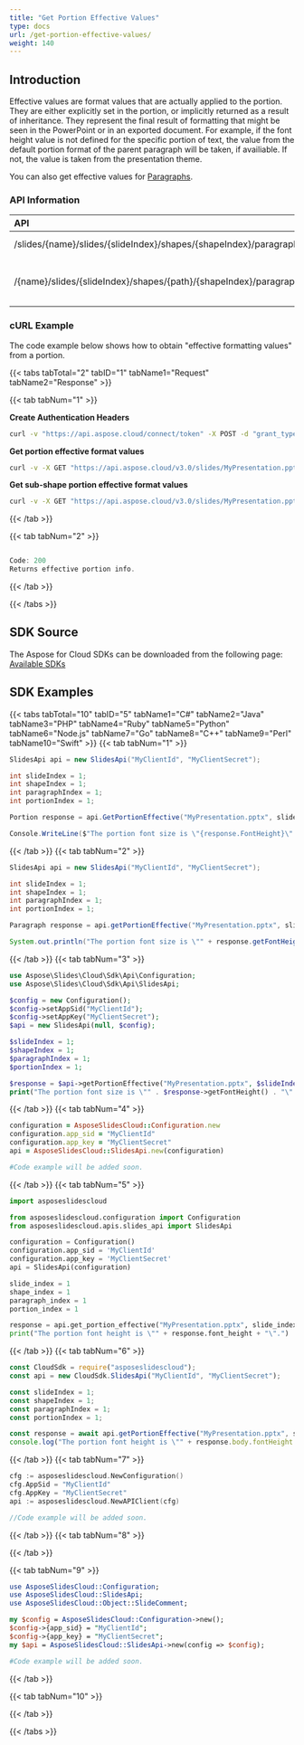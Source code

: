 ```yaml
---
title: "Get Portion Effective Values"
type: docs
url: /get-portion-effective-values/
weight: 140
---
```

## **Introduction**

Effective values are format values that are actually applied to the portion. They are either explicitly set in the portion, or implicitly returned as a result of inheritance. They represent the final result of formatting that might be seen in the PowerPoint or in an exported document. For example, if the font height value is not defined for the specific portion of text, the value from the default portion format of the parent paragraph will be taken, if availiable. If not, the value is taken from the presentation theme.

You can also get effective values for [Paragraphs](/slides/get-paragraph-effective-values/).

### **API Information**
|**API**|**Type**|**Description**|**Resource**|
| :- | :- | :- | :- |
/slides/{name}/slides/{slideIndex}/shapes/{shapeIndex}/paragraphs/{paragraphIndex}/portions/{portionIndex}/effective|GET|Get portion effective|[GetPortionEffective]()|
/{name}/slides/{slideIndex}/shapes/{path}/{shapeIndex}/paragraphs/{paragraphIndex}/portions/{portionIndex}/effective|GET|Get sub-shape portion effective|[GetSubshapePortionEffective]()|
### **cURL Example**

The code example below shows how to obtain "effective formatting values" from a portion.

{{< tabs tabTotal="2" tabID="1" tabName1="Request" tabName2="Response" >}}

{{< tab tabNum="1" >}}

**Create Authentication Headers**
```sh
curl -v "https://api.aspose.cloud/connect/token" -X POST -d "grant_type=client_credentials&client_id=XXXX&client_secret=XXXX-XX" -H "Content-Type: application/x-www-form-urlencoded" -H "Accept: application/json"
```

**Get portion effective format values**
```sh
curl -v -X GET "https://api.aspose.cloud/v3.0/slides/MyPresentation.pptx/slides/1/shapes/1/paragraphs/1/portions/1/effective" -H "Content-Type: text/json" -H "Authorization: Bearer [Access Token]"
```

**Get sub-shape portion effective format values**
```sh
curl -v -X GET "https://api.aspose.cloud/v3.0/slides/MyPresentation.pptx/slides/1/shapes/1/shapes/2/paragraphs/1/portions/1/effective" -H "Content-Type: text/json" -H "Authorization: Bearer [Access Token]"
```

{{< /tab >}}

{{< tab tabNum="2" >}}

```java

Code: 200
Returns effective portion info.

```

{{< /tab >}}

{{< /tabs >}}
## **SDK Source**
The Aspose for Cloud SDKs can be downloaded from the following page: [Available SDKs](/slides/available-sdks/)
## **SDK Examples**
{{< tabs tabTotal="10" tabID="5" tabName1="C#" tabName2="Java" tabName3="PHP" tabName4="Ruby" tabName5="Python" tabName6="Node.js" tabName7="Go" tabName8="C++" tabName9="Perl" tabName10="Swift" >}}
{{< tab tabNum="1" >}}

```csharp
SlidesApi api = new SlidesApi("MyClientId", "MyClientSecret");

int slideIndex = 1;
int shapeIndex = 1;
int paragraphIndex = 1;
int portionIndex = 1;

Portion response = api.GetPortionEffective("MyPresentation.pptx", slideIndex, shapeIndex, paragraphIndex, portionIndex);

Console.WriteLine($"The portion font size is \"{response.FontHeight}\".");
```

{{< /tab >}}
{{< tab tabNum="2" >}}

```java
SlidesApi api = new SlidesApi("MyClientId", "MyClientSecret");

int slideIndex = 1;
int shapeIndex = 1;
int paragraphIndex = 1;
int portionIndex = 1;

Paragraph response = api.getPortionEffective("MyPresentation.pptx", slideIndex, shapeIndex, paragraphIndex, portionIndex, null, null, null);

System.out.println("The portion font size is \"" + response.getFontHeight() + "\".");
```

{{< /tab >}}
{{< tab tabNum="3" >}}

```php
use Aspose\Slides\Cloud\Sdk\Api\Configuration;
use Aspose\Slides\Cloud\Sdk\Api\SlidesApi;

$config = new Configuration();
$config->setAppSid("MyClientId");
$config->setAppKey("MyClientSecret");
$api = new SlidesApi(null, $config);

$slideIndex = 1;
$shapeIndex = 1;
$paragraphIndex = 1;
$portionIndex = 1;

$response = $api->getPortionEffective("MyPresentation.pptx", $slideIndex, $shapeIndex, $paragraphIndex, $portionIndex);
print("The portion font size is \"" . $response->getFontHeight() . "\".");
```

{{< /tab >}}
{{< tab tabNum="4" >}}

```ruby
configuration = AsposeSlidesCloud::Configuration.new
configuration.app_sid = "MyClientId"
configuration.app_key = "MyClientSecret"
api = AsposeSlidesCloud::SlidesApi.new(configuration)

#Code example will be added soon.
```

{{< /tab >}}
{{< tab tabNum="5" >}}

```python
import asposeslidescloud

from asposeslidescloud.configuration import Configuration
from asposeslidescloud.apis.slides_api import SlidesApi

configuration = Configuration()
configuration.app_sid = 'MyClientId'
configuration.app_key = 'MyClientSecret'
api = SlidesApi(configuration)

slide_index = 1
shape_index = 1
paragraph_index = 1
portion_index = 1

response = api.get_portion_effective("MyPresentation.pptx", slide_index, shape_index, paragraph_index, portion_index)
print("The portion font height is \"" + response.font_height + "\".")
```

{{< /tab >}}
{{< tab tabNum="6" >}}

```javascript
const CloudSdk = require("asposeslidescloud");
const api = new CloudSdk.SlidesApi("MyClientId", "MyClientSecret");

const slideIndex = 1;
const shapeIndex = 1;
const paragraphIndex = 1;
const portionIndex = 1;

const response = await api.getPortionEffective("MyPresentation.pptx", slideIndex, shapeIndex, paragraphIndex, portionIndex);
console.log("The portion font height is \"" + response.body.fontHeight + "\".");
```
{{< /tab >}}
{{< tab tabNum="7" >}}

```go
cfg := asposeslidescloud.NewConfiguration()
cfg.AppSid = "MyClientId"
cfg.AppKey = "MyClientSecret"
api := asposeslidescloud.NewAPIClient(cfg)

//Code example will be added soon.
```

{{< /tab >}}
{{< tab tabNum="8" >}}

{{< /tab >}}

{{< tab tabNum="9" >}}

```perl
use AsposeSlidesCloud::Configuration;
use AsposeSlidesCloud::SlidesApi;
use AsposeSlidesCloud::Object::SlideComment;

my $config = AsposeSlidesCloud::Configuration->new();
$config->{app_sid} = "MyClientId";
$config->{app_key} = "MyClientSecret";
my $api = AsposeSlidesCloud::SlidesApi->new(config => $config);

#Code example will be added soon.
```

{{< /tab >}}

{{< tab tabNum="10" >}}

{{< /tab >}}

{{< /tabs >}}